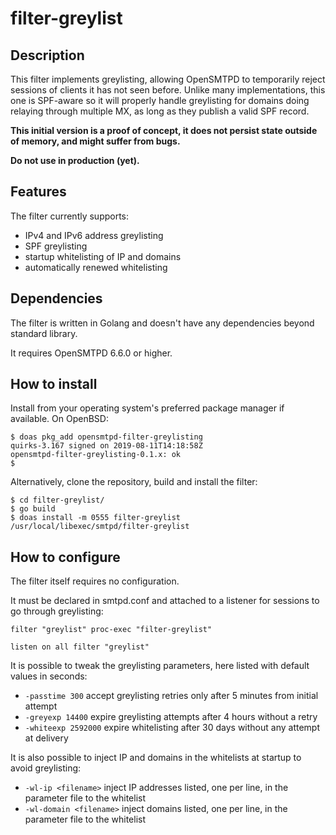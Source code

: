 # filter-greylist

## Description
This filter implements greylisting, allowing OpenSMTPD to temporarily reject sessions of
clients it has not seen before. Unlike many implementations, this one is SPF-aware so it
will properly handle greylisting for domains doing relaying through multiple MX, as long
as they publish a valid SPF record.

**This initial version is a proof of concept, it does not persist state outside of memory, and might suffer from bugs.**

**Do not use in production (yet).**


## Features
The filter currently supports:

- IPv4 and IPv6 address greylisting
- SPF greylisting
- startup whitelisting of IP and domains
- automatically renewed whitelisting


## Dependencies
The filter is written in Golang and doesn't have any dependencies beyond standard library.

It requires OpenSMTPD 6.6.0 or higher.


## How to install
Install from your operating system's preferred package manager if available.
On OpenBSD:
```
$ doas pkg_add opensmtpd-filter-greylisting
quirks-3.167 signed on 2019-08-11T14:18:58Z
opensmtpd-filter-greylisting-0.1.x: ok
$
```

Alternatively, clone the repository, build and install the filter:
```
$ cd filter-greylist/
$ go build
$ doas install -m 0555 filter-greylist /usr/local/libexec/smtpd/filter-greylist
```


## How to configure
The filter itself requires no configuration.

It must be declared in smtpd.conf and attached to a listener for sessions to go through greylisting:
```
filter "greylist" proc-exec "filter-greylist"

listen on all filter "greylist"
```

It is possible to tweak the greylisting parameters, here listed with default values in seconds:

- `-passtime 300` accept greylisting retries only after 5 minutes from initial attempt
- `-greyexp 14400` expire greylisting attempts after 4 hours without a retry
- `-whiteexp 2592000` expire whitelisting after 30 days without any attempt at delivery


It is also possible to inject IP and domains in the whitelists at startup to avoid greylisting:

- `-wl-ip <filename>` inject IP addresses listed, one per line, in the parameter file to the whitelist
- `-wl-domain <filename>` inject domains listed, one per line, in the parameter file to the whitelist
